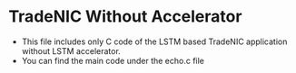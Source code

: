 # TradeNIC Without Accelerator
* This file includes only C code of the LSTM based TradeNIC application without LSTM accelerator.
* You can find the main code under the echo.c file

